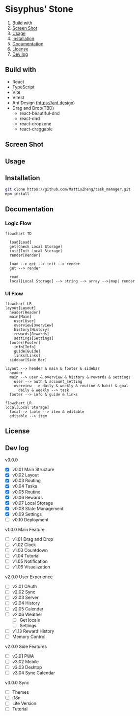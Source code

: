 # Sisyphus’ Stone

1. [Build with](#build-with)
2. [Screen Shot](#screen-shot)
3. [Usage](#usage)
4. [Installation](#installation)
5. [Documentation](#documentation)
6. [License](#license)
7. [Dev log](#dev-log)

## Build with

- React
- TypeScript
- Vite
- Vitest
- Ant Design (https://ant.design)
- Drag and Drop(TBD)
  - react-beautiful-dnd
  - react-dnd
  - react-dropzone
  - react-draggable

## Screen Shot

## Usage

## Installation

```bash
git clone https://github.com/MattisZheng/task_manager.git
npm install
```

## Documentation

### Logic Flow

```mermaid
flowchart TD

  load[Load]
  get[Check Local Storage]
  init[Init Local Storage]
  render[Render]

  load --> get --> init --> render
  get --> render

  read
  local[Local Storage] --> string --> array -->|map| render

```

### UI Flow

```mermaid
flowchart LR
layout[Layout]
  header[Header]
  main[Main]
    user[User]
    overview[Overview]
    history[History]
    rewards[Rewards]
    settings[Settings]
  footer[Footer]
    info[Info]
    guide[Guide]
    links[Links]
  sidebar[Side Bar]

layout --> header & main & footer & sidebar
  header
  main --> user & overview & history & rewards & settings
    user --> auth & account_setting
    overview --> daily & weekly & routine & habit & goal
      daily & weekly --> task
  footer --> info & guide & links
```

```mermaid
flowchart LR
local[Local Storage]
  local--> table --> item & editable
  editable --> item
```

## License

## Dev log

v0.0.0

- [x] v0.01 Main Structure
- [x] v0.02 Layout
- [x] v0.03 Routing
- [x] v0.04 Tasks
- [x] v0.05 Routine
- [x] v0.06 Rewards
- [x] v0.07 Local Storage
- [x] v0.08 State Management
- [x] v0.09 Settings
- [ ] v0.10 Deployment

v1.0.0 Main Feature

- [ ] v1.01 Drag and Drop
- [ ] v1.02 Clock
- [ ] v1.03 Countdown
- [ ] v1.04 Tutorial
- [ ] v1.05 Notification
- [ ] v1.06 Visualization

v2.0.0 User Experience

- [ ] v2.01 OAuth
- [ ] v2.02 Sync
- [ ] v2.03 Server
- [ ] v2.04 History
- [ ] v2.05 Calendar
- [ ] v2.06 Weather
  - [ ] Get locale
  - [ ] Settings
- [ ] v1.13 Reward History
- [ ] Memory Control

v2.0.0 Side Features

- [ ] v3.01 PWA
- [ ] v3.02 Mobile
- [ ] v3.03 Desktop
- [ ] v3.04 Sync Calendar

v3.0.0 Sync

- [ ] Themes
- [ ] i18n
- [ ] Lite Version
- [ ] Tutorial
